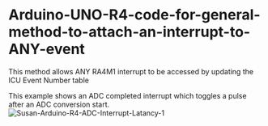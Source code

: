 # Arduino-UNO-R4-code-for-general-method-to-attach-an-interrupt-to-ANY-event
This method allows ANY RA4M1 interrupt to be accessed by updating the ICU Event Number table

This example shows an ADC completed interrupt which toggles a pulse after an ADC conversion start.
![Susan-Arduino-R4-ADC-Interrupt-Latancy-1](https://github.com/TriodeGirl/Arduino-UNO-R4-code-for-general-method-to-attach-an-interrupt-to-ANY-event/assets/139503623/76e41349-516d-41f6-a6c3-9b498251d514)
